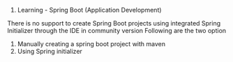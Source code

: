 1. Learning - Spring Boot (Application Development) 

There is no support to create Spring Boot projects using integrated Spring Initializer through the IDE in community version
Following are the two option 

1. Manually creating a spring boot project with maven
2. Using Spring initializer 